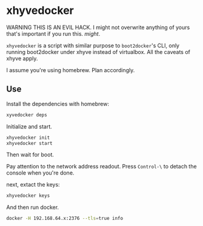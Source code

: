 xhyvedocker
===========

WARNING THIS IS AN EVIL HACK. I might not overwrite anything of yours that's important if you run this. _might_.

`xhyvedocker` is a script with similar purpose to `boot2docker`'s CLI, only running boot2docker under xhyve instead of virtualbox.  All the caveats of xhyve apply.

I assume you're using homebrew. Plan accordingly.

Use
----

Install the dependencies with homebrew:

```bash
xyvedocker deps
```

Initialize and start.


```bash
xhyvedocker init
xhyvedocker start
```

Then wait for boot.

Pay attention to the network address readout. Press `Control-\` to detach the console when you're done.

next, extact the keys:

```bash
xhyvedocker keys
```

And then run docker.

```bash
docker -H 192.168.64.x:2376 --tls=true info
```
